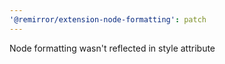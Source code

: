 ```yaml
---
'@remirror/extension-node-formatting': patch
---
```


Node formatting wasn't reflected in style attribute
